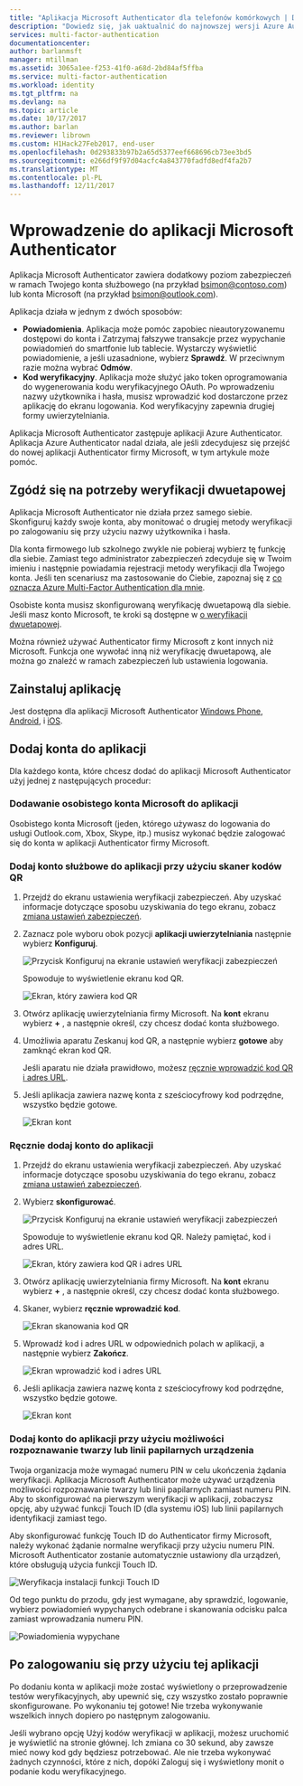```yaml
---
title: "Aplikacja Microsoft Authenticator dla telefonów komórkowych | Dokumentacja firmy Microsoft"
description: "Dowiedz się, jak uaktualnić do najnowszej wersji Azure Authenticator."
services: multi-factor-authentication
documentationcenter: 
author: barlanmsft
manager: mtillman
ms.assetid: 3065a1ee-f253-41f0-a68d-2bd84af5ffba
ms.service: multi-factor-authentication
ms.workload: identity
ms.tgt_pltfrm: na
ms.devlang: na
ms.topic: article
ms.date: 10/17/2017
ms.author: barlan
ms.reviewer: librown
ms.custom: H1Hack27Feb2017, end-user
ms.openlocfilehash: 0d293833b97b2a65d5377eef668696cb73ee3bd5
ms.sourcegitcommit: e266df9f97d04acfc4a843770fadfd8edf4fa2b7
ms.translationtype: MT
ms.contentlocale: pl-PL
ms.lasthandoff: 12/11/2017
---
```

# <a name="get-started-with-the-microsoft-authenticator-app"></a>Wprowadzenie do aplikacji Microsoft Authenticator
Aplikacja Microsoft Authenticator zawiera dodatkowy poziom zabezpieczeń w ramach Twojego konta służbowego (na przykład bsimon@contoso.com) lub konta Microsoft (na przykład bsimon@outlook.com).

Aplikacja działa w jednym z dwóch sposobów:

* **Powiadomienia**. Aplikacja może pomóc zapobiec nieautoryzowanemu dostępowi do konta i Zatrzymaj fałszywe transakcje przez wypychanie powiadomień do smartfonie lub tablecie. Wystarczy wyświetlić powiadomienie, a jeśli uzasadnione, wybierz **Sprawdź**. W przeciwnym razie można wybrać **Odmów**.
* **Kod weryfikacyjny**. Aplikacja może służyć jako token oprogramowania do wygenerowania kodu weryfikacyjnego OAuth. Po wprowadzeniu nazwy użytkownika i hasła, musisz wprowadzić kod dostarczone przez aplikację do ekranu logowania. Kod weryfikacyjny zapewnia drugiej formy uwierzytelniania.

Aplikacja Microsoft Authenticator zastępuje aplikacji Azure Authenticator. Aplikacja Azure Authenticator nadal działa, ale jeśli zdecydujesz się przejść do nowej aplikacji Authenticator firmy Microsoft, w tym artykule może pomóc.  

## <a name="opt-in-for-two-step-verification"></a>Zgódź się na potrzeby weryfikacji dwuetapowej

Aplikacja Microsoft Authenticator nie działa przez samego siebie. Skonfiguruj każdy swoje konta, aby monitować o drugiej metody weryfikacji po zalogowaniu się przy użyciu nazwy użytkownika i hasła.

Dla konta firmowego lub szkolnego zwykle nie pobieraj wybierz tę funkcję dla siebie. Zamiast tego administrator zabezpieczeń zdecyduje się w Twoim imieniu i następnie powiadamia rejestracji metody weryfikacji dla Twojego konta. Jeśli ten scenariusz ma zastosowanie do Ciebie, zapoznaj się z [co oznacza Azure Multi-Factor Authentication dla mnie](multi-factor-authentication-end-user.md).

Osobiste konta musisz skonfigurowaną weryfikację dwuetapową dla siebie. Jeśli masz konto Microsoft, te kroki są dostępne w [o weryfikacji dwuetapowej](https://support.microsoft.com/help/12408/microsoft-account-about-two-step-verification).

Można również używać Authenticator firmy Microsoft z kont innych niż Microsoft. Funkcja one wywołać inną niż weryfikację dwuetapową, ale można go znaleźć w ramach zabezpieczeń lub ustawienia logowania.

## <a name="install-the-app"></a>Zainstaluj aplikację
Jest dostępna dla aplikacji Microsoft Authenticator [Windows Phone](http://go.microsoft.com/fwlink/?Linkid=825071), [Android](http://go.microsoft.com/fwlink/?Linkid=825072), i [iOS](http://go.microsoft.com/fwlink/?Linkid=825073).

## <a name="add-accounts-to-the-app"></a>Dodaj konta do aplikacji
Dla każdego konta, które chcesz dodać do aplikacji Microsoft Authenticator użyj jednej z następujących procedur:

### <a name="add-a-personal-microsoft-account-to-the-app"></a>Dodawanie osobistego konta Microsoft do aplikacji

Osobistego konta Microsoft (jeden, którego używasz do logowania do usługi Outlook.com, Xbox, Skype, itp.) musisz wykonać będzie zalogować się do konta w aplikacji Authenticator firmy Microsoft.

### <a name="add-a-work-or-school-account-to-the-app-using-the-qr-code-scanner"></a>Dodaj konto służbowe do aplikacji przy użyciu skaner kodów QR
1. Przejdź do ekranu ustawienia weryfikacji zabezpieczeń.  Aby uzyskać informacje dotyczące sposobu uzyskiwania do tego ekranu, zobacz [zmiana ustawień zabezpieczeń](multi-factor-authentication-end-user-manage-settings.md#where-to-find-the-settings-page).
2. Zaznacz pole wyboru obok pozycji **aplikacji uwierzytelniania** następnie wybierz **Konfiguruj**.

    ![Przycisk Konfiguruj na ekranie ustawień weryfikacji zabezpieczeń](./media/authenticator-app-how-to/azureauthe.png)

    Spowoduje to wyświetlenie ekranu kod QR.

    ![Ekran, który zawiera kod QR](./media/authenticator-app-how-to/barcode2.png)
3. Otwórz aplikację uwierzytelniania firmy Microsoft. Na **kont** ekranu wybierz  **+** , a następnie określ, czy chcesz dodać konta służbowego.
4. Umożliwia aparatu Zeskanuj kod QR, a następnie wybierz **gotowe** aby zamknąć ekran kod QR.

    Jeśli aparatu nie działa prawidłowo, możesz [ręcznie wprowadzić kod QR i adres URL](#add-an-account-to-the-app-manually).

5. Jeśli aplikacja zawiera nazwę konta z sześciocyfrowy kod podrzędne, wszystko będzie gotowe.

    ![Ekran kont](./media/authenticator-app-how-to/accounts.png)

### <a name="add-an-account-to-the-app-manually"></a>Ręcznie dodaj konto do aplikacji
1. Przejdź do ekranu ustawienia weryfikacji zabezpieczeń.  Aby uzyskać informacje dotyczące sposobu uzyskiwania do tego ekranu, zobacz [zmiana ustawień zabezpieczeń](multi-factor-authentication-end-user-manage-settings.md).
2. Wybierz **skonfigurować**.

    ![Przycisk Konfiguruj na ekranie ustawień weryfikacji zabezpieczeń](./media/authenticator-app-how-to/azureauthe.png)

    Spowoduje to wyświetlenie ekranu kod QR.  Należy pamiętać, kod i adres URL.

    ![Ekran, który zawiera kod QR i adres URL](./media/authenticator-app-how-to/barcode2.png)
3. Otwórz aplikację uwierzytelniania firmy Microsoft. Na **kont** ekranu wybierz  **+** , a następnie określ, czy chcesz dodać konta służbowego.

4. Skaner, wybierz **ręcznie wprowadzić kod**.

    ![Ekran skanowania kod QR](./media/multi-factor-authentication-end-user-first-time/scan2.png)
5. Wprowadź kod i adres URL w odpowiednich polach w aplikacji, a następnie wybierz **Zakończ**.

    ![Ekran wprowadzić kod i adres URL](./media/authenticator-app-how-to/manual.png)

6. Jeśli aplikacja zawiera nazwę konta z sześciocyfrowy kod podrzędne, wszystko będzie gotowe.

    ![Ekran kont](./media/authenticator-app-how-to/accounts.png)

### <a name="add-an-account-to-the-app-using-your-devices-fingerprint-or-facial-recognition-capabilities"></a>Dodaj konto do aplikacji przy użyciu możliwości rozpoznawanie twarzy lub linii papilarnych urządzenia
Twoja organizacja może wymagać numeru PIN w celu ukończenia żądania weryfikacji. Aplikacja Microsoft Authenticator może używać urządzenia możliwości rozpoznawanie twarzy lub linii papilarnych zamiast numeru PIN. Aby to skonfigurować na pierwszym weryfikacji w aplikacji, zobaczysz opcję, aby używać funkcji Touch ID (dla systemu iOS) lub linii papilarnych identyfikacji zamiast tego. 

Aby skonfigurować funkcję Touch ID do Authenticator firmy Microsoft, należy wykonać żądanie normalne weryfikacji przy użyciu numeru PIN. Microsoft Authenticator zostanie automatycznie ustawiony dla urządzeń, które obsługują użycia funkcji Touch ID. 

![Weryfikacja instalacji funkcji Touch ID](./media/authenticator-app-how-to/touchid1.png)

Od tego punktu do przodu, gdy jest wymagane, aby sprawdzić, logowanie, wybierz powiadomień wypychanych odebrane i skanowania odcisku palca zamiast wprowadzania numeru PIN.

![Powiadomienia wypychane](./media/authenticator-app-how-to/touchid2.png)

## <a name="use-the-app-when-you-sign-in"></a>Po zalogowaniu się przy użyciu tej aplikacji

Po dodaniu konta w aplikacji może zostać wyświetlony o przeprowadzenie testów weryfikacyjnych, aby upewnić się, czy wszystko zostało poprawnie skonfigurowane. Po wykonaniu tej gotowe! Nie trzeba wykonywanie wszelkich innych dopiero po następnym zalogowaniu.

Jeśli wybrano opcję Użyj kodów weryfikacji w aplikacji, możesz uruchomić je wyświetlić na stronie głównej. Ich zmiana co 30 sekund, aby zawsze mieć nowy kod gdy będziesz potrzebować. Ale nie trzeba wykonywać żadnych czynności, które z nich, dopóki Zaloguj się i wyświetlony monit o podanie kodu weryfikacyjnego.  
